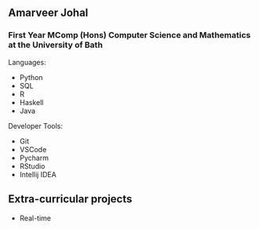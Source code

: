 ## Amarveer Johal
### First Year MComp (Hons) Computer Science and Mathematics at the University of Bath
Languages:
 - Python
 - SQL
 - R
 - Haskell
 - Java

Developer Tools:
 - Git
 - VSCode
 - Pycharm
 - RStudio
 - Intellij IDEA

## Extra-curricular projects
 - Real-time 

